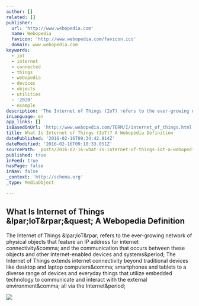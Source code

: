 ```yaml
---
author: []
related: []
publisher:
  url: 'http://www.webopedia.com'
  name: Webopedia
  favicon: 'http://www.webopedia.com/favicon.ico'
  domain: www.webopedia.com
keywords:
  - iot
  - internet
  - connected
  - things
  - webopedia
  - devices
  - objects
  - utilities
  - '2020'
  - example
description: 'The Internet of Things (IoT) refers to the ever-growing network of physical objects that feature an IP address for internet connectivity, and the communication that occurs between these objects and other Internet-enabled devices and systems. The Internet of Things extends internet connectivity beyond traditional devices like desktop and laptop computers, smartphones and tablets to a diverse range of devices and everyday things that utilize embedded technology to communicate and interact with the external environment, all via the Internet.'
inLanguage: en
app_links: []
isBasedOnUrl: 'http://www.webopedia.com/TERM/I/internet_of_things.html'
title: What Is Internet of Things (IoT)? A Webopedia Definition
datePublished: '2016-02-16T09:34:42.814Z'
dateModified: '2016-02-16T09:10:33.051Z'
sourcePath: _posts/2016-02-16-what-is-internet-of-things-iot-a-webopedia-definition.md
published: true
inFeed: true
hasPage: false
inNav: false
_context: 'http://schema.org'
_type: MediaObject

---
```

<article style=""><h1>What Is Internet of Things &amp;lpar;IoT&amp;rpar;&amp;quest; A Webopedia Definition</h1><p>The Internet of Things &amp;lpar;IoT&amp;rpar; refers to the ever-growing network of physical objects that feature an IP address for internet connectivity&amp;comma; and the communication that occurs between these objects and other Internet-enabled devices and systems&amp;period; The Internet of Things extends internet connectivity beyond traditional devices like desktop and laptop computers&amp;comma; smartphones and tablets to a diverse range of devices and everyday things that utilize embedded technology to communicate and interact with the external environment&amp;comma; all via the Internet&amp;period;</p><img src="http://www.webopedia.com/imagesvr_ce/252/gartner-iot-installed.jpg" /></article>
